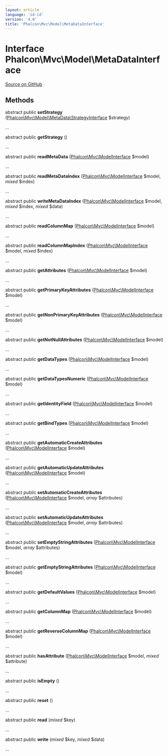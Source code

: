 ```yaml
---
layout: article
language: 'id-id'
version: '4.0'
title: 'Phalcon\Mvc\Model\MetaDataInterface'
---
```


# Interface **Phalcon\Mvc\Model\MetaDataInterface**

<a href="https://github.com/phalcon/cphalcon/tree/v4.0.0/phalcon/mvc/model/metadatainterface.zep" class="btn btn-default btn-sm">Source on GitHub</a>

## Methods

abstract public **setStrategy** ([Phalcon\Mvc\Model\MetaData\StrategyInterface](api/Phalcon_Mvc_Model_MetaData_StrategyInterface) $strategy)

...

abstract public **getStrategy** ()

...

abstract public **readMetaData** ([Phalcon\Mvc\ModelInterface](api/Phalcon_Mvc_ModelInterface) $model)

...

abstract public **readMetaDataIndex** ([Phalcon\Mvc\ModelInterface](api/Phalcon_Mvc_ModelInterface) $model, *mixed* $index)

...

abstract public **writeMetaDataIndex** ([Phalcon\Mvc\ModelInterface](api/Phalcon_Mvc_ModelInterface) $model, *mixed* $index, *mixed* $data)

...

abstract public **readColumnMap** ([Phalcon\Mvc\ModelInterface](api/Phalcon_Mvc_ModelInterface) $model)

...

abstract public **readColumnMapIndex** ([Phalcon\Mvc\ModelInterface](api/Phalcon_Mvc_ModelInterface) $model, *mixed* $index)

...

abstract public **getAttributes** ([Phalcon\Mvc\ModelInterface](api/Phalcon_Mvc_ModelInterface) $model)

...

abstract public **getPrimaryKeyAttributes** ([Phalcon\Mvc\ModelInterface](api/Phalcon_Mvc_ModelInterface) $model)

...

abstract public **getNonPrimaryKeyAttributes** ([Phalcon\Mvc\ModelInterface](api/Phalcon_Mvc_ModelInterface) $model)

...

abstract public **getNotNullAttributes** ([Phalcon\Mvc\ModelInterface](api/Phalcon_Mvc_ModelInterface) $model)

...

abstract public **getDataTypes** ([Phalcon\Mvc\ModelInterface](api/Phalcon_Mvc_ModelInterface) $model)

...

abstract public **getDataTypesNumeric** ([Phalcon\Mvc\ModelInterface](api/Phalcon_Mvc_ModelInterface) $model)

...

abstract public **getIdentityField** ([Phalcon\Mvc\ModelInterface](api/Phalcon_Mvc_ModelInterface) $model)

...

abstract public **getBindTypes** ([Phalcon\Mvc\ModelInterface](api/Phalcon_Mvc_ModelInterface) $model)

...

abstract public **getAutomaticCreateAttributes** ([Phalcon\Mvc\ModelInterface](api/Phalcon_Mvc_ModelInterface) $model)

...

abstract public **getAutomaticUpdateAttributes** ([Phalcon\Mvc\ModelInterface](api/Phalcon_Mvc_ModelInterface) $model)

...

abstract public **setAutomaticCreateAttributes** ([Phalcon\Mvc\ModelInterface](api/Phalcon_Mvc_ModelInterface) $model, *array* $attributes)

...

abstract public **setAutomaticUpdateAttributes** ([Phalcon\Mvc\ModelInterface](api/Phalcon_Mvc_ModelInterface) $model, *array* $attributes)

...

abstract public **setEmptyStringAttributes** ([Phalcon\Mvc\ModelInterface](api/Phalcon_Mvc_ModelInterface) $model, *array* $attributes)

...

abstract public **getEmptyStringAttributes** ([Phalcon\Mvc\ModelInterface](api/Phalcon_Mvc_ModelInterface) $model)

...

abstract public **getDefaultValues** ([Phalcon\Mvc\ModelInterface](api/Phalcon_Mvc_ModelInterface) $model)

...

abstract public **getColumnMap** ([Phalcon\Mvc\ModelInterface](api/Phalcon_Mvc_ModelInterface) $model)

...

abstract public **getReverseColumnMap** ([Phalcon\Mvc\ModelInterface](api/Phalcon_Mvc_ModelInterface) $model)

...

abstract public **hasAttribute** ([Phalcon\Mvc\ModelInterface](api/Phalcon_Mvc_ModelInterface) $model, *mixed* $attribute)

...

abstract public **isEmpty** ()

...

abstract public **reset** ()

...

abstract public **read** (*mixed* $key)

...

abstract public **write** (*mixed* $key, *mixed* $data)

...